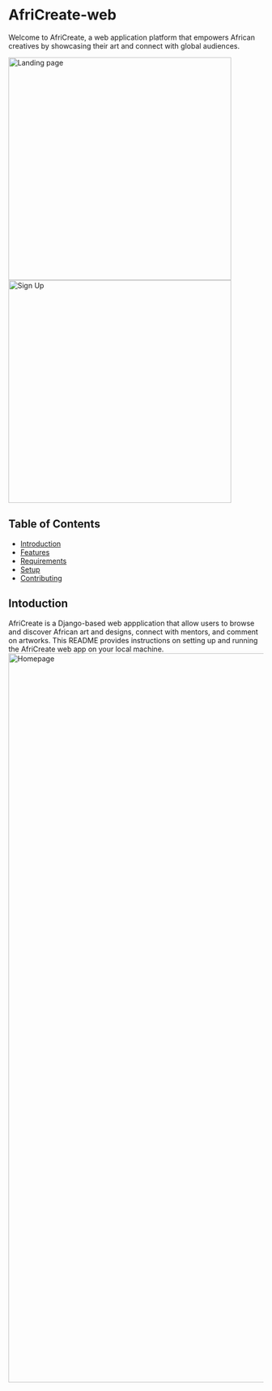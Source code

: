 # AfriCreate-web

Welcome to AfriCreate, a web application platform that empowers African creatives by showcasing their art and connect with global audiences.

<img width="440" alt="Landing page" src="https://github.com/user-attachments/assets/41214213-7093-4356-9845-837b532b1df8"> 
<img width="440" alt="Sign Up" src="https://github.com/user-attachments/assets/83d4ab64-9728-46b8-9988-6b565de298d2">

## Table of Contents

- [Introduction](#introduction)
- [Features](#features)
- [Requirements](#requirements)
- [Setup](#setup)
- [Contributing](#contributing)

## Intoduction

AfriCreate is a Django-based web appplication that allow users to browse and discover African art and designs, connect with mentors, and comment on artworks. This README provides instructions on setting up and running the AfriCreate web app on your local machine.
<img width="1440" alt="Homepage" src="https://github.com/user-attachments/assets/cacb2d56-318d-4d05-942d-9fa8fdc55469"> 

